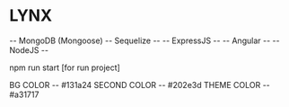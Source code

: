 # LYNX

-- MongoDB (Mongoose) -- Sequelize --
-- ExpressJS --
-- Angular --
-- NodeJS --

npm run start [for run project]


BG COLOR -- #131a24
SECOND COLOR -- #202e3d
THEME COLOR -- #a31717
